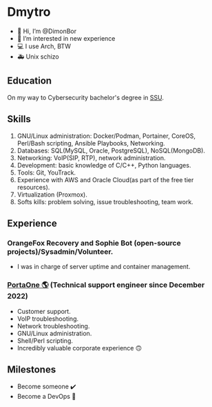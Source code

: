 # Dmytro
- 👋 Hi, I’m @DimonBor
- 👀 I’m interested in new experience
- 💻 I use Arch, BTW
- 🚑 Unix schizo 

## Education
On my way to Cybersecurity bachelor's degree in [SSU](https://int.sumdu.edu.ua/en/).

## Skills
  1. GNU/Linux administration: Docker/Podman, Portainer, CoreOS, Perl/Bash scripting, Ansible Playbooks, Networking.
  2. Databases: SQL(MySQL, Oracle, PostgreSQL), NoSQL(MongoDB).
  3. Networking: VoIP(SIP, RTP), network administration.  
  4. Development: basic knowledge of C/C++, Python languages.
  5. Tools: Git, YouTrack.
  6. Experience with AWS and Oracle Cloud(as part of the free tier resources).
  7. Virtualization (Proxmox).
  8. Softs kills: problem solving, issue troubleshooting, team work.  
  
## Experience
  ### OrangeFox Recovery and Sophie Bot (open-source projects)/Sysadmin/Volunteer.
  - I was in charge of server uptime and container management.
  
  ### [PortaOne 🌎](https://www.portaone.com/) (Technical support engineer since December 2022)
  - Customer support.
  - VoIP troubleshooting.
  - Network troubleshooting.
  - GNU/Linux administration.
  - Shell/Perl scripting.
  - Incredibly valuable corporate experience 🙃

## Milestones
  - Become someone ✔️
  - Become a DevOps 🔄
